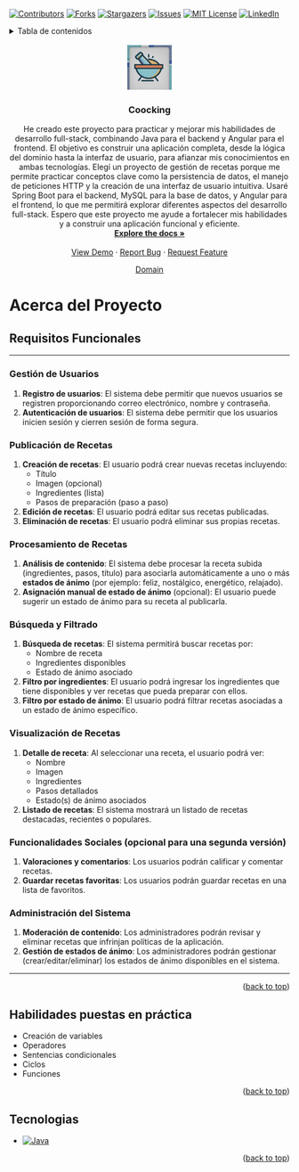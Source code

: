 <a name="readme-top"></a>

<!-- PROJECT SHIELDS -->

[![Contributors][contributors-shield]][contributors-url]
[![Forks][forks-shield]][forks-url]
[![Stargazers][stars-shield]][stars-url]
[![Issues][issues-shield]][issues-url]
[![MIT License][license-shield]][license-url]
[![LinkedIn][linkedin-shield]][linkedin-url]

<!-- TABLE OF CONTENTS -->
<details>
<summary>Tabla de contenidos</summary>
<ol>

</ol>
</details>

<br />
<div align="center">
  <a href="https://github.com/SBenitezL/coocking">
    <img src="source/logo.jpg" alt="Logo" width="80" height="80">
  </a>

<h3 align="center">Coocking</h3>

  <p align="center">
    He creado este proyecto para practicar y mejorar mis habilidades de desarrollo full-stack, combinando Java para el backend y Angular para el frontend. El objetivo es construir una aplicación completa, desde la lógica del dominio hasta la interfaz de usuario, para afianzar mis conocimientos en ambas tecnologías. Elegí un proyecto de gestión de recetas porque me permite practicar conceptos clave como la persistencia de datos, el manejo de peticiones HTTP y la creación de una interfaz de usuario intuitiva. Usaré Spring Boot para el backend, MySQL para la base de datos, y Angular para el frontend, lo que me permitirá explorar diferentes aspectos del desarrollo full-stack. Espero que este proyecto me ayude a fortalecer mis habilidades y a construir una aplicación funcional y eficiente.
    <br />
    <a href="https://github.com/SBenitezL/coocking"><strong>Explore the docs »</strong></a>
    <br />
    <br />
    <a href="https://github.com/SBenitezL/coocking">View Demo</a>
    ·
    <a href="https://github.com/SBenitezL/coocking/issues/new?labels=bug&template=bug-report---.md">Report Bug</a>
    ·
    <a href="https://github.com/SBenitezL/coocking/issues/new?labels=enhancement&template=feature-request---.md">Request Feature</a>

<a href="https://github.com/SBenitezL/coocking/blob/master/source/domain.md">Domain</a>

  </p>
</div>

<!-- ABOUT THE PROJECT -->

# Acerca del Proyecto

## Requisitos Funcionales

---

### Gestión de Usuarios

1. **Registro de usuarios**: El sistema debe permitir que nuevos usuarios se registren proporcionando correo electrónico, nombre y contraseña.
2. **Autenticación de usuarios**: El sistema debe permitir que los usuarios inicien sesión y cierren sesión de forma segura.

### Publicación de Recetas

1. **Creación de recetas**: El usuario podrá crear nuevas recetas incluyendo:
   - Título
   - Imagen (opcional)
   - Ingredientes (lista)
   - Pasos de preparación (paso a paso)
2. **Edición de recetas**: El usuario podrá editar sus recetas publicadas.
3. **Eliminación de recetas**: El usuario podrá eliminar sus propias recetas.

### Procesamiento de Recetas

1. **Análisis de contenido**: El sistema debe procesar la receta subida (ingredientes, pasos, título) para asociarla automáticamente a uno o más **estados de ánimo** (por ejemplo: feliz, nostálgico, energético, relajado).
2. **Asignación manual de estado de ánimo** (opcional): El usuario puede sugerir un estado de ánimo para su receta al publicarla.

### Búsqueda y Filtrado

1. **Búsqueda de recetas**: El sistema permitirá buscar recetas por:
   - Nombre de receta
   - Ingredientes disponibles
   - Estado de ánimo asociado
2. **Filtro por ingredientes**: El usuario podrá ingresar los ingredientes que tiene disponibles y ver recetas que pueda preparar con ellos.
3. **Filtro por estado de ánimo**: El usuario podrá filtrar recetas asociadas a un estado de ánimo específico.

### Visualización de Recetas

1. **Detalle de receta**: Al seleccionar una receta, el usuario podrá ver:
   - Nombre
   - Imagen
   - Ingredientes
   - Pasos detallados
   - Estado(s) de ánimo asociados
2. **Listado de recetas**: El sistema mostrará un listado de recetas destacadas, recientes o populares.

### Funcionalidades Sociales (opcional para una segunda versión)

1. **Valoraciones y comentarios**: Los usuarios podrán calificar y comentar recetas.
2. **Guardar recetas favoritas**: Los usuarios podrán guardar recetas en una lista de favoritos.

### Administración del Sistema

1. **Moderación de contenido**: Los administradores podrán revisar y eliminar recetas que infrinjan políticas de la aplicación.
2. **Gestión de estados de ánimo**: Los administradores podrán gestionar (crear/editar/eliminar) los estados de ánimo disponibles en el sistema.

---

<p align="right">(<a href="#readme-top">back to top</a>)</p>

## Habilidades puestas en práctica

- Creación de variables
- Operadores
- Sentencias condicionales
- Ciclos
- Funciones
<p align="right">(<a href="#readme-top">back to top</a>)</p>

## Tecnologias

- [![Java][Java-shield]][Java-link]

<p align="right">(<a href="#readme-top">back to top</a>)</p>

<!-- MARKDOWN LINKS & IMAGES -->
<!-- https://www.markdownguide.org/basic-syntax/#reference-style-links -->

[contributors-shield]: https://img.shields.io/github/contributors/SBenitezL/coocking.svg?style=for-the-badge
[contributors-url]: https://github.com/SBenitezL/coocking/graphs/contributors
[forks-shield]: https://img.shields.io/github/forks/SBenitezL/coocking.svg?style=for-the-badge
[forks-url]: https://github.com/SBenitezL/coocking/network/members
[stars-shield]: https://img.shields.io/github/stars/SBenitezL/coocking.svg?style=for-the-badge
[stars-url]: https://github.com/SBenitezL/coocking/stargazers
[issues-shield]: https://img.shields.io/github/issues/SBenitezL/coocking.svg?style=for-the-badge
[issues-url]: https://github.com/SBenitezL/coocking/issues
[license-shield]: https://img.shields.io/github/license/SBenitezL/coocking.svg?style=for-the-badge
[license-url]: https://github.com/SBenitezL/coocking/blob/master/LICENSE.txt
[linkedin-shield]: https://img.shields.io/badge/-LinkedIn-black.svg?style=for-the-badge&logo=linkedin&colorB=555
[linkedin-url]: https://linkedin.com/in/santiago-benitez-lopez
[Java-shield]: https://img.shields.io/badge/Java-ED8B00?style=for-the-badge&logo=openjdk&logoColor=white
[Java-link]: https://www.oracle.com/java/technologies/javase/jdk17-archive-downloads.html
